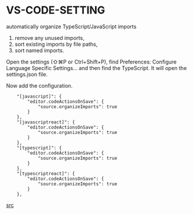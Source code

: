 # VS-CODE-SETTING

automatically organize TypeScript/JavaScript imports

1. remove any unused imports, 
2. sort existing imports by file paths, 
3. sort named imports.

Open the settings (⇧⌘P or Ctrl+Shift+P), 
find Preferences: Configure Language Specific Settings... 
and then find the TypeScript. It will open the settings.json file. 

Now add the configuration.

```
    "[javascript]": {
        "editor.codeActionsOnSave": {
            "source.organizeImports": true
        }
    },
    "[javascriptreact]": {
        "editor.codeActionsOnSave": {
            "source.organizeImports": true
        }
    },
    "[typescript]": {
        "editor.codeActionsOnSave": {
            "source.organizeImports": true
        }
    },
    "[typescriptreact]": {
        "editor.codeActionsOnSave": {
            "source.organizeImports": true
        }
    },
```


  [src](https://eshlox.net/2019/12/02/vscode-automatically-organize-typescript-imports)
